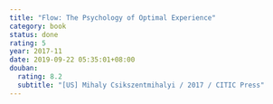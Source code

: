 ```yaml
---
title: "Flow: The Psychology of Optimal Experience"
category: book
status: done
rating: 5
year: 2017-11
date: 2019-09-22 05:35:01+08:00
douban:
  rating: 8.2
  subtitle: "[US] Mihaly Csikszentmihalyi / 2017 / CITIC Press"
---
```



